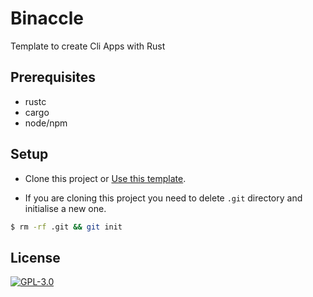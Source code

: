 # Binaccle

Template to create Cli Apps with Rust

## Prerequisites

- rustc
- cargo
- node/npm

## Setup

- Clone this project or [Use this template](https://github.com/rajatsharma/kdeploy/generate).

- If you are cloning this project you need to delete `.git` directory and initialise a new one.

```sh
$ rm -rf .git && git init
```

## License

[![GPL-3.0](https://img.shields.io/badge/-GPL3-black?style=flat-square)](https://github.com/rajatsharma/binnacle/blob/master/COPYING)
